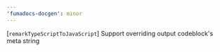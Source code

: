 ```yaml
---
'fumadocs-docgen': minor
---
```


[`remarkTypeScriptToJavaScript`] Support overriding output codeblock's meta string
